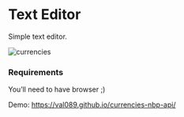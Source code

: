 # Text Editor

Simple text editor.

![currencies](https://user-images.githubusercontent.com/30775271/108040721-f45d4000-703d-11eb-8eea-aad068d107e8.png)


### Requirements

You’ll need to have browser ;)

Demo: https://val089.github.io/currencies-nbp-api/
